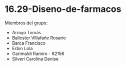 # 16.29-Diseno-de-farmacos
Miembros del grupo:
- Arroyo Tomás
- Ballester Villafañe Rosario
- Barca Francisco
- Erbin Lola
- Garimaldi Ramiro - 62156
- Silveri Carolina Denise
